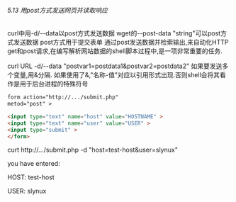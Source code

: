 ﻿




###### 5.13 用post方式发送网页并读取响应
curl中用-d/--data以post方式发送数据
wget的--post-data "string"可以post方式发送数据
post方式用于提交表单
通过post发送数据并检索输出,来自动化HTTP get和post请求,在编写解析网站数据的shell脚本过程中,是一项非常重要的任务.

curl URL -d/--data "postvar1=postdata1&postvar2=postdata2"
如果要发送多个变量,用&分隔. 如果使用了&,"名称-值"对应以引用形式出现.否则shell会将其看作是用于后台进程的特殊符号

```html
form action="http://.../submit.php"
metod="post" >

<input type="text" name="host" value="HOSTNAME" >
<input type="text" name="user" value="USER" >
<input type="submit" >
</form>
```

curt http://.../submit.php -d "host=test-host&user=slynux"
<html>
you have entered:
<p>HOST: test-host</p>
<p>USER: slynux</p>
<html>

